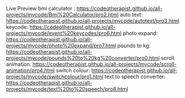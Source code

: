 Live Preview 
bmi calculator : https://codeotherapist.github.io/all-projects/mycode/Bmi%20Calculator/pro2.html
auto text: https://codeotherapist.github.io/all-projects/mycode/autotext/pro3.html
keycode: https://codeotherapist.github.io/all-projects/mycode/event%20keycodes/pro6.html
photo expand: https://codeotherapist.github.io/all-projects/mycode/photo%20expand/pro7.html
pounds to kg: https://codeotherapist.github.io/all-projects/mycode/pounds%20to%20kg%20converter/pro0.html
scroll animation: https://codeotherapist.github.io/all-projects/mycode/scroll-animation/pro4.html
switch colour: https://codeotherapist.github.io/all-projects/mycode/switchcolour/pro1.html
text to speech converter: https://codeotherapist.github.io/all-projects/mycode/text%20to%20speech/pro8.html
